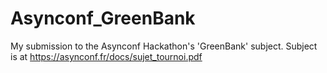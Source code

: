 # Asynconf_GreenBank
My submission to the Asynconf Hackathon's 'GreenBank' subject. Subject is at https://asynconf.fr/docs/sujet_tournoi.pdf

